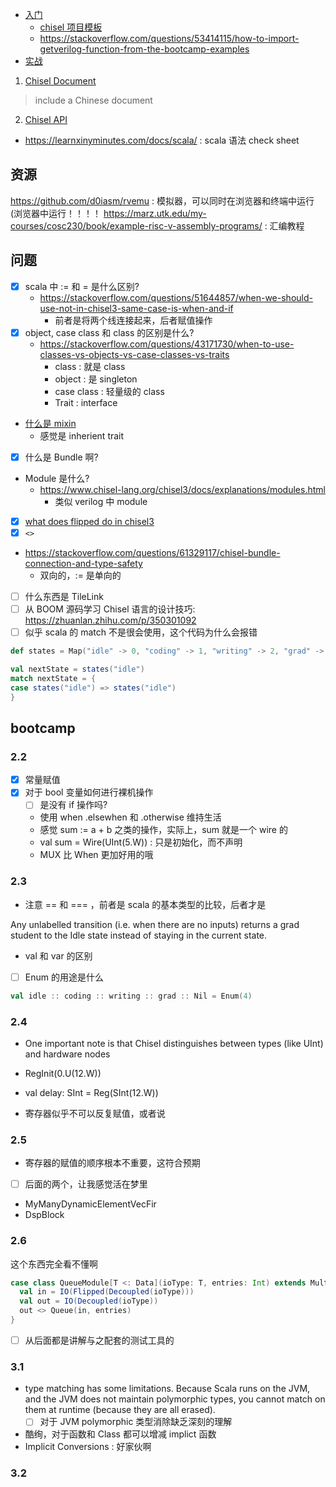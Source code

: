 - [入门](https://github.com/freechipsproject/chisel-bootcamp)
  - [chisel 项目模板](https://github.com/freechipsproject/chisel-template)
  - https://stackoverflow.com/questions/53414115/how-to-import-getverilog-function-from-the-bootcamp-examples
- [实战](https://github.com/ucb-bar/chisel-tutorial)
1. [Chisel Document](https://chisel.eecs.berkeley.edu/documentation.html)
> include a Chinese document
2. [Chisel API](https://chisel.eecs.berkeley.edu/api/latest/index.html)

- https://learnxinyminutes.com/docs/scala/ : scala 语法 check sheet

## 资源
https://github.com/d0iasm/rvemu : 模拟器，可以同时在浏览器和终端中运行(浏览器中运行！！！！
https://marz.utk.edu/my-courses/cosc230/book/example-risc-v-assembly-programs/ : 汇编教程

## 问题
- [x] scala 中 := 和 = 是什么区别?
  - https://stackoverflow.com/questions/51644857/when-we-should-use-not-in-chisel3-same-case-is-when-and-if
    - 前者是将两个线连接起来，后者赋值操作
- [x] object, case class 和 class 的区别是什么?
  - https://stackoverflow.com/questions/43171730/when-to-use-classes-vs-objects-vs-case-classes-vs-traits
    - class : 就是 class
    - object : 是 singleton
    - case class : 轻量级的 class
    - Trait : interface
- [什么是 mixin](https://stackoverflow.com/questions/533631/what-is-a-mixin-and-why-is-it-useful)
  - 感觉是 inherient trait
- [x] 什么是 Bundle 啊?
- Module 是什么?
  - https://www.chisel-lang.org/chisel3/docs/explanations/modules.html
    - 类似 verilog 中 module
- [x] [what does flipped do in chisel3](https://stackoverflow.com/questions/48343073/what-does-flipped-do-in-chisel3)
- [x]  `<>`
  - https://stackoverflow.com/questions/61329117/chisel-bundle-connection-and-type-safety
    - 双向的，:= 是单向的
- [ ] 什么东西是 TileLink
- [ ] 从 BOOM 源码学习 Chisel 语言的设计技巧: https://zhuanlan.zhihu.com/p/350301092
- [ ] 似乎 scala 的 match 不是很会使用，这个代码为什么会报错
```scala
def states = Map("idle" -> 0, "coding" -> 1, "writing" -> 2, "grad" -> 3)

val nextState = states("idle")
match nextState = {
case states("idle") => states("idle")
}
```

## bootcamp
### 2.2
- [x] 常量赋值
- [x] 对于 bool 变量如何进行裸机操作
  - [ ] 是没有 if 操作吗?
  - 使用 when .elsewhen 和 .otherwise 维持生活
  - 感觉 sum := a + b 之类的操作，实际上，sum 就是一个 wire 的
  - val sum = Wire(UInt(5.W)) : 只是初始化，而不声明
  - MUX 比 When 更加好用的哦

### 2.3
- 注意 == 和 === ，前者是 scala 的基本类型的比较，后者才是

Any unlabelled transition (i.e. when there are no inputs) returns a grad student to the Idle state instead of staying in the current state.

- val 和 var 的区别
- [ ] Enum 的用途是什么
```scala
val idle :: coding :: writing :: grad :: Nil = Enum(4)
```

### 2.4
- One important note is that Chisel distinguishes between types (like UInt) and hardware nodes
- RegInit(0.U(12.W))
- val delay: SInt = Reg(SInt(12.W))

- 寄存器似乎不可以反复赋值，或者说

### 2.5
- 寄存器的赋值的顺序根本不重要，这符合预期

- [ ] 后面的两个，让我感觉活在梦里
- MyManyDynamicElementVecFir
- DspBlock

### 2.6

这个东西完全看不懂啊
```scala
case class QueueModule[T <: Data](ioType: T, entries: Int) extends MultiIOModule {
  val in = IO(Flipped(Decoupled(ioType)))
  val out = IO(Decoupled(ioType))
  out <> Queue(in, entries)
}
```
- [ ] 从后面都是讲解与之配套的测试工具的

### 3.1
- type matching has some limitations. Because Scala runs on the JVM, and the JVM does not maintain polymorphic types, you cannot match on them at runtime (because they are all erased).
  - [ ] 对于 JVM polymorphic 类型消除缺乏深刻的理解
- 酷绚，对于函数和 Class 都可以增减 implict 函数
- Implicit Conversions : 好家伙啊

### 3.2
